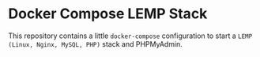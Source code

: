 # Docker Compose LEMP Stack

This repository contains a little `docker-compose` configuration to start a `LEMP (Linux, Nginx, MySQL, PHP)` stack and PHPMyAdmin.
